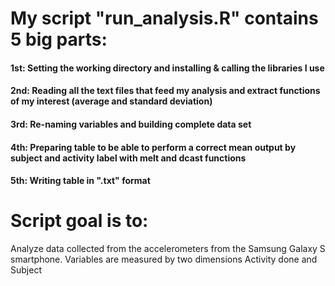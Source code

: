 
# My script "run_analysis.R" contains 5 big parts:

#### 1st: Setting the working directory and installing & calling the libraries I use
#### 2nd: Reading all the text files that feed my analysis and extract functions of my interest (average and standard deviation)
#### 3rd: Re-naming variables and building complete data set
#### 4th: Preparing table to be able to perform a correct mean output by subject and activity label with melt and dcast functions
#### 5th: Writing table in ".txt" format 

# Script goal is to:

Analyze data collected from the accelerometers from the Samsung Galaxy S smartphone.
Variables are measured by two dimensions Activity done and Subject
